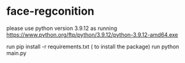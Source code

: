 # face-regconition
please use python version 3.9.12 as running
https://www.python.org/ftp/python/3.9.12/python-3.9.12-amd64.exe

run pip install -r requirements.txt ( to install the package)
run python main.py
